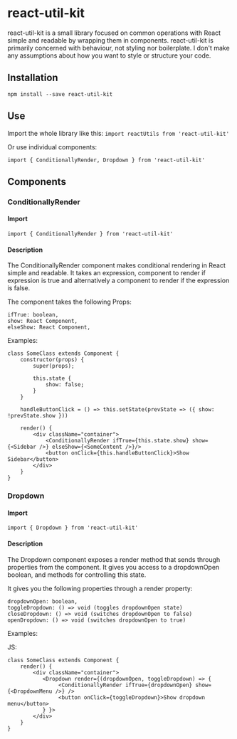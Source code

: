 # react-util-kit

react-util-kit is a small library focused on common operations with React simple and readable by wrapping them in components.
react-util-kit is primarily concerned with behaviour, not styling nor boilerplate. I don't make any assumptions about how you want to style or structure your code.

## Installation

```
npm install --save react-util-kit
```

## Use

Import the whole library like this:
`import reactUtils from 'react-util-kit'`

Or use individual components:

```
import { ConditionallyRender, Dropdown } from 'react-util-kit'
```

## Components

### ConditionallyRender

#### Import

```
import { ConditionallyRender } from 'react-util-kit'
```

#### Description

The ConditionallyRender component makes conditional rendering in React simple and readable. It takes an expression, component to render if expression is true and alternatively a component to render if the expression is false.

The component takes the following Props:

```
ifTrue: boolean,
show: React Component,
elseShow: React Component,
```

Examples:

```
class SomeClass extends Component {
    constructor(props) {
        super(props);

        this.state {
            show: false;
        }
    }

    handleButtonClick = () => this.setState(prevState => ({ show: !prevState.show }))

    render() {
        <div className="container">
            <ConditionallyRender ifTrue={this.state.show} show={<Sidebar />} elseShow={<SomeContent />}/>
            <button onClick={this.handleButtonClick}>Show Sidebar</button>
        </div>
    }
}
```

### Dropdown

#### Import

```
import { Dropdown } from 'react-util-kit'
```

#### Description

The Dropdown component exposes a render method that sends through properties from the component. It gives you access to a dropdownOpen boolean, and methods for controlling this state.

It gives you the following properties through a render property:

```
dropdownOpen: boolean,
toggleDropdown: () => void (toggles dropdownOpen state)
closeDropdown: () => void (switches dropdownOpen to false)
openDropdown: () => void (switches dropdownOpen to true)
```

Examples:

JS:

```
class SomeClass extends Component {
    render() {
        <div className="container">
           <Dropdown render={(dropdownOpen, toggleDropdown) => {
                <ConditionallyRender ifTrue={dropdownOpen} show={<DropdownMenu />} />
                <button onClick={toggleDropdown}>Show dropdown menu</button>
           } }>
        </div>
    }
}
```
